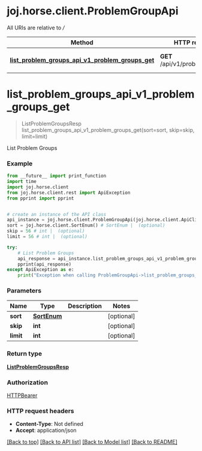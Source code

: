 # joj.horse.client.ProblemGroupApi

All URIs are relative to */*

Method | HTTP request | Description
------------- | ------------- | -------------
[**list_problem_groups_api_v1_problem_groups_get**](ProblemGroupApi.md#list_problem_groups_api_v1_problem_groups_get) | **GET** /api/v1/problem_groups | List Problem Groups

# **list_problem_groups_api_v1_problem_groups_get**
> ListProblemGroupsResp list_problem_groups_api_v1_problem_groups_get(sort=sort, skip=skip, limit=limit)

List Problem Groups

### Example
```python
from __future__ import print_function
import time
import joj.horse.client
from joj.horse.client.rest import ApiException
from pprint import pprint


# create an instance of the API class
api_instance = joj.horse.client.ProblemGroupApi(joj.horse.client.ApiClient(configuration))
sort = joj.horse.client.SortEnum() # SortEnum |  (optional)
skip = 56 # int |  (optional)
limit = 56 # int |  (optional)

try:
    # List Problem Groups
    api_response = api_instance.list_problem_groups_api_v1_problem_groups_get(sort=sort, skip=skip, limit=limit)
    pprint(api_response)
except ApiException as e:
    print("Exception when calling ProblemGroupApi->list_problem_groups_api_v1_problem_groups_get: %s\n" % e)
```

### Parameters

Name | Type | Description  | Notes
------------- | ------------- | ------------- | -------------
 **sort** | [**SortEnum**](.md)|  | [optional] 
 **skip** | **int**|  | [optional] 
 **limit** | **int**|  | [optional] 

### Return type

[**ListProblemGroupsResp**](ListProblemGroupsResp.md)

### Authorization

[HTTPBearer](../README.md#HTTPBearer)

### HTTP request headers

 - **Content-Type**: Not defined
 - **Accept**: application/json

[[Back to top]](#) [[Back to API list]](../README.md#documentation-for-api-endpoints) [[Back to Model list]](../README.md#documentation-for-models) [[Back to README]](../README.md)

